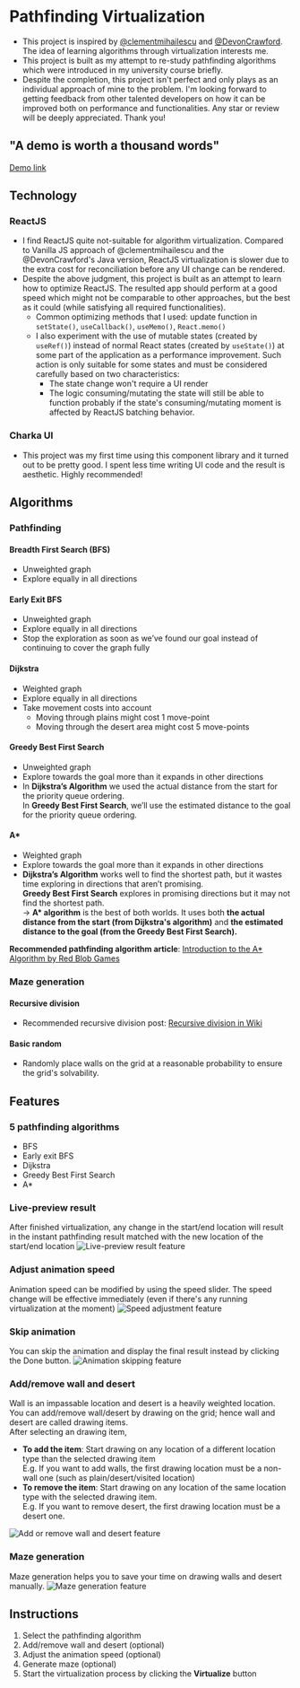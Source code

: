 # Pathfinding Virtualization
- This project is inspired by [@clementmihailescu](https://github.com/clementmihailescu) and [@DevonCrawford](https://github.com/DevonCrawford). The idea of learning algorithms through virtualization interests me.
- This project is built as my attempt to re-study pathfinding algorithms which were introduced in my university course briefly.
- Despite the completion, this project isn't perfect and only plays as an individual approach of mine to the problem. I'm looking forward to getting feedback from other talented developers on how it can be improved both on performance and functionalities. Any star or review will be deeply appreciated. Thank you!
## "A demo is worth a thousand words"
[Demo link](https://ngquhuanbl.github.io/Pathfinding_Visualization/)
## Technology
### ReactJS
- I find ReactJS quite not-suitable for algorithm virtualization. Compared to Vanilla JS approach of @clementmihailescu and the @DevonCrawford's Java version, ReactJS virtualization is slower due to the extra cost for reconciliation before any UI change can be rendered.
- Despite the above judgment, this project is built as an attempt to learn how to optimize ReactJS. The resulted app should perform at a good speed which might not be comparable to other approaches, but the best as it could (while satisfying all required functionalities).
  - Common optimizing methods that I used: update function in `setState()`, `useCallback()`, `useMemo()`, `React.memo()`
  - I also experiment with the use of mutable states (created by `useRef()`) instead of normal React states (created by `useState()`) at some part of the application as a performance improvement. Such action is only suitable for some states and must be considered carefully based on two characteristics:
    - The state change won't require a UI render
    - The logic consuming/mutating the state will still be able to function probably if the state's consuming/mutating moment is affected by ReactJS batching behavior.
### Charka UI
- This project was my first time using this component library and it turned out to be pretty good. I spent less time writing UI code and the result is aesthetic. Highly recommended!
## Algorithms
### Pathfinding
#### Breadth First Search (BFS)
- Unweighted graph
- Explore equally in all directions
#### Early Exit BFS
- Unweighted graph
- Explore equally in all directions
- Stop the exploration as soon as we’ve found our goal instead of continuing to cover the graph fully
#### Dijkstra
- Weighted graph
- Explore equally in all directions
- Take movement costs into account
  - Moving through plains might cost 1 move-point
  - Moving through the desert area might cost 5 move-points
#### Greedy Best First Search
- Unweighted graph
- Explore towards the goal more than it expands in other directions
- In **Dijkstra’s Algorithm** we used the actual distance from the start for the priority queue ordering.<br/>In **Greedy Best First Search**, we’ll use the estimated distance to the goal for the priority queue ordering.
#### A*
- Weighted graph
- Explore towards the goal more than it expands in other directions
- **Dijkstra’s Algorithm** works well to find the shortest path, but it wastes time exploring in directions that aren’t promising.<br/>**Greedy Best First Search** explores in promising directions but it may not find the shortest path.<br/>→ **A\* algorithm** is the best of both worlds. It uses both **the actual distance from the start (from Dijkstra's algorithm)**  and **the estimated distance to the goal (from the Greedy Best First Search).**

**Recommended pathfinding algorithm article**: [Introduction to the A* Algorithm by Red Blob Games](https://www.redblobgames.com/pathfinding/a-star/introduction.html)
### Maze generation
#### Recursive division
- Recommended recursive division post: [Recursive division in Wiki](https://en.wikipedia.org/wiki/Maze_generation_algorithm#:~:text=the%20current%20cell.-,Recursive%20division%20method,-%5Bedit%5D)
#### Basic random
- Randomly place walls on the grid at a reasonable probability to ensure the grid's solvability.
## Features
### 5 pathfinding algorithms
- BFS
- Early exit BFS
- Dijkstra
- Greedy Best First Search
- A*
### Live-preview result
After finished virtualization, any change in the start/end location will result in the instant pathfinding result matched with the new location of the start/end location
![Live-preview result feature](src/assets/feature-live-preview.gif)
### Adjust animation speed
Animation speed can be modified by using the speed slider. The speed change will be effective immediately (even if there's any running virtualization at the moment)
![Speed adjustment feature](src/assets/feature-speed-modification.gif)
### Skip animation
You can skip the animation and display the final result instead by clicking the Done button.
![Animation skipping feature](src/assets/feature-skip-animation.gif)
### Add/remove wall and desert
Wall is an impassable location and desert is a heavily weighted location.<br/>You can add/remove wall/desert by drawing on the grid; hence wall and desert are called drawing items.<br />After selecting an drawing item,<br/>
- **To add the item**: Start drawing on any location of a different location type than the selected drawing item<br/>E.g. If you want to add walls, the first drawing location must be a non-wall one (such as plain/desert/visited location)
- **To remove the item**: Start drawing on any location of the same location type with the selected drawing item.<br />E.g. If you want to remove desert, the first drawing location must be a desert one.

![Add or remove wall and desert feature](src/assets/feature-drawing-wall-desert.gif)
### Maze generation
Maze generation helps you to save your time on drawing walls and desert manually.
![Maze generation feature](src/assets/feature-maze-generation.gif)
## Instructions
1. Select the pathfinding algorithm
2. Add/remove wall and desert (optional)
3. Adjust the animation speed (optional)
4. Generate maze (optional)
5. Start the virtualization process by clicking the **Virtualize** button


